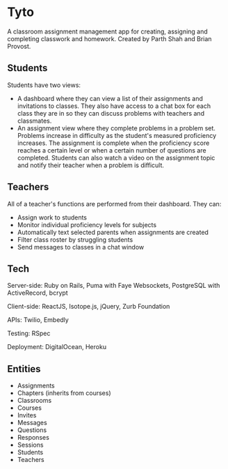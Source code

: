 Tyto
====

A classroom assignment management app for creating, assigning and completing classwork and homework. Created by Parth Shah and Brian Provost.

Students
--------
Students have two views:
* A dashboard where they can view a list of their assignments and invitations to classes. They also have access to a chat box for each class they are in so they can discuss problems with teachers and classmates.
* An assignment view where they complete problems in a problem set. Problems increase in difficulty as the student's measured proficiency increases. The assignment is complete when the proficiency score reaches a certain level or when a certain number of questions are completed. Students can also watch a video on the assignment topic and notify their teacher when a problem is difficult.

Teachers
--------
All of a teacher's functions are performed from their dashboard. They can:
* Assign work to students
* Monitor individual proficiency levels for subjects
* Automatically text selected parents when assignments are created
* Filter class roster by struggling students
* Send messages to classes in a chat window

Tech
----
Server-side: Ruby on Rails, Puma with Faye Websockets, PostgreSQL with ActiveRecord, bcrypt

Client-side: ReactJS, Isotope.js, jQuery, Zurb Foundation

APIs: Twilio, Embedly

Testing: RSpec

Deployment: DigitalOcean, Heroku

Entities
--------
* Assignments
* Chapters (inherits from courses)
* Classrooms
* Courses
* Invites
* Messages
* Questions
* Responses
* Sessions
* Students
* Teachers

